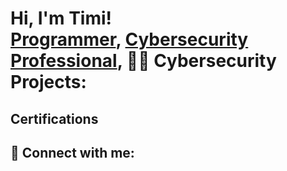 <h1>Hi, I'm Timi! <br/><a href="https://[github.com/joshmadakor1](https://github.com/Timirgf/Timirgf/edit/main/README.md)">Programmer</a>, <a href="https://www.linkedin.com/in/olutimi-dara644343/">Cybersecurity Professional</a>, <a 

<h2>👨‍💻 Cybersecurity Projects:</h2> 


<h2> Certifications </h2>


<h2> 🤳 Connect with me:</h2>



